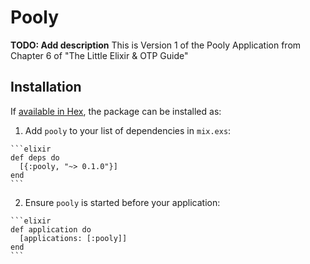 # Pooly

**TODO: Add description**
This is Version 1 of the Pooly Application from Chapter 6 of "The Little Elixir & OTP Guide"


## Installation

If [available in Hex](https://hex.pm/docs/publish), the package can be installed as:

  1. Add `pooly` to your list of dependencies in `mix.exs`:

    ```elixir
    def deps do
      [{:pooly, "~> 0.1.0"}]
    end
    ```

  2. Ensure `pooly` is started before your application:

    ```elixir
    def application do
      [applications: [:pooly]]
    end
    ```

